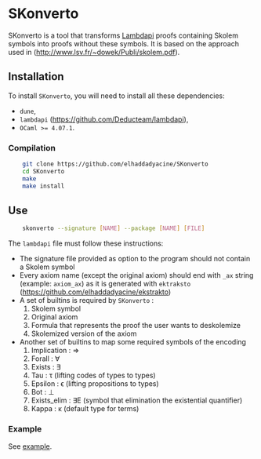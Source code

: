 # SKonverto
SKonverto is a tool that transforms [Lambdapi](https://github.com/Deducteam/lambdapi) proofs containing Skolem symbols 
into proofs without these symbols. It is based on the approach used in 
(http://www.lsv.fr/~dowek/Publi/skolem.pdf).


## Installation
To install `SKonverto`, you will need to install all these dependencies:
- `dune`,
- `lambdapi` (https://github.com/Deducteam/lambdapi),
- `OCaml >= 4.07.1`.

### Compilation
```bash
    git clone https://github.com/elhaddadyacine/SKonverto
    cd SKonverto
    make
    make install
```
## Use
```bash
    skonverto --signature [NAME] --package [NAME] [FILE]
```
The `lambdapi` file must follow these instructions:
- The signature file provided as option to the program should not contain a 
  Skolem symbol
- Every axiom name (except the original axiom) should end with `_ax` string 
  (example: `axiom_ax`) as it is generated with `ektraksto` 
  (https://github.com/elhaddadyacine/ekstrakto)
- A set of builtins is required by `SKonverto` :
  1. Skolem symbol
  2. Original axiom
  3. Formula that represents the proof the user wants to deskolemize
  4. Skolemized version of the axiom
- Another set of builtins to map some required symbols of the encoding
  1. Implication : ⇒
  2. Forall : ∀
  3. Exists : ∃
  4. Tau : τ (lifting codes of types to types)
  5. Epsilon : ϵ (lifting propositions to types)
  6. Bot : ⊥
  7. Exists_elim : ∃E (symbol that elimination the existential quantifier)
  8. Kappa : κ (default type for terms)

### Example

See [example](https://github.com/Deducteam/SKonverto/blob/master/example/proof_skolem.lp).
